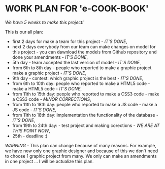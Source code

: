 # WORK PLAN FOR 'e-COOK-BOOK'

*We have 5 weeks to make this project!*

This is our all plan:

- first 2 days for make a team for this project - *IT'S DONE*,
- next 2 days everybody from our team can make changes on model for this project - you can dawnload the models from Github  repository and done your amendments - *IT'S DONE*,
- 5th day - team accepted the last version of model - *IT'S DONE*,
- from 6th to 8th day - people who reported to make a graphic project make a graphic project - *IT'S DONE*,
- 9th day - contest: which graphic project is the best - *IT'S DONE*,
- from 6th to 10th day: people who reported to make a HTML5 code - make a HTML5 code - *IT'S DONE*,
- from 11th to 15th day: people who reported to make a CSS3 code - make a CSS3 code - *MINOR CORRECTIONS*,
- from 11th to 18th day: people who reported to make a JS code - make a JS code - *IT'S DONE*,
- from 11th to 18th day: implementation the functionality of the database - *IT'S DONE*,
- from 19th to 24th day: - test project and making corections - *WE ARE AT THIS POINT NOW*,
- 25th - deadline :)

*WARNING* - This plan can change because of many reasons. For example, we have now only one graphic designer and because of this we don't need to choose 1 graphic project from many. We only can make an amendments in one project ...
I will be actualize this plan.
